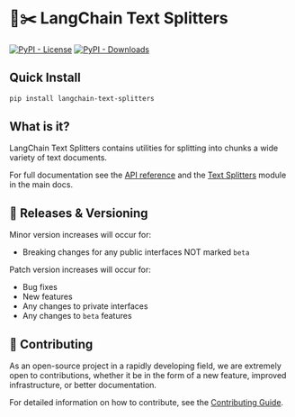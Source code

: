 # 🦜✂️ LangChain Text Splitters

[![PyPI - License](https://img.shields.io/pypi/l/langchain-text-splitters?style=flat-square)](https://opensource.org/licenses/MIT)
[![PyPI - Downloads](https://img.shields.io/pepy/dt/langchain-text-splitters)](https://pypistats.org/packages/langchain-text-splitters)

## Quick Install

```bash
pip install langchain-text-splitters
```

## What is it?

LangChain Text Splitters contains utilities for splitting into chunks a wide variety of text documents.

For full documentation see the [API reference](https://python.langchain.com/api_reference/text_splitters/index.html)
and the [Text Splitters](https://python.langchain.com/docs/how_to/#text-splitters) module in the main docs.

## 📕 Releases & Versioning

Minor version increases will occur for:

- Breaking changes for any public interfaces NOT marked `beta`

Patch version increases will occur for:

- Bug fixes
- New features
- Any changes to private interfaces
- Any changes to `beta` features

## 💁 Contributing

As an open-source project in a rapidly developing field, we are extremely open to contributions, whether it be in the form of a new feature, improved infrastructure, or better documentation.

For detailed information on how to contribute, see the [Contributing Guide](https://docs.langchain.com/oss/python/contributing).
